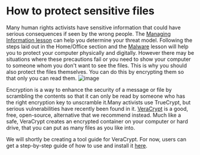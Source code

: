 [Title]: # (Comment protéger les fichiers délicats ?)
[Order]: # (0)

# How to protect sensitive files

Many human rights activists have sensitive information that could have serious consequences if seen by the wrong people. The [Managing Information lesson](umbrella://lesson/managing-information) can help you determine your threat model. Following the steps laid out in the Home/Office section and the [Malware](umbrella://lesson/malware) lesson will help you to protect your computer physically and digitally. However there may be situations where these precautions fail or you need to show your computer to someone whom you don't want to see the files. This is why you should also protect the files themselves. You can do this by encrypting them so that only you can read them.
![image](protecting1.png)

Encryption is a way to enhance the security of a message or file by scrambling the contents so that it can only be read by someone who has the right encryption key to unscramble it.Many activists use TrueCrypt, but serious vulnerabilities have recently been found in it. [VeraCrypt](https://veracrypt.codeplex.com/wikipage?title=Downloads) is a good, free, open-source, alternative that we recommend instead. Much like a safe, VeraCrypt creates an encrypted container on your computer or hard drive, that you can put as many files as you like into.

We will shortly be creating a tool guide for VeraCrypt. For now, users can get a step-by-step guide of how to use and install it [here](https://veracrypt.codeplex.com/wikipage?title=Beginner%27s%20Tutorial).